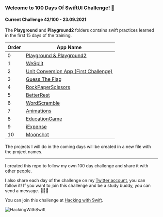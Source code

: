 
### Welcome to 100 Days Of SwiftUI Challenge! 🚀
#### Current Challenge 42/100 - 23.09.2021

The **Playground** and **Playground2** folders contains swift practices learned in the first 15 days of the training.

|Order|App Name  |
|--|--|
|0 |[Playground & Playground2](https://github.com/mavideniz/100DaysOfSwiftUI/tree/main/Playgrounds) |
|1  |[WeSplit](https://github.com/mavideniz/100DaysOfSwiftUI/tree/main/WeSplit)  |
|2  |[Unit Conversion App (First Challenge)](https://github.com/mavideniz/100DaysOfSwiftUI/tree/main/UnitConversion)  |
|3  |[Guess The Flag](https://github.com/mavideniz/100DaysOfSwiftUI/tree/main/GuessTheFlag)  |
|4  |[RockPaperScissors](https://github.com/mavideniz/100DaysOfSwiftUI/tree/main/RockPaperScissorsGame)  |
|5  |[BetterRest](https://github.com/mavideniz/100DaysOfSwiftUI/tree/main/BetterRest)  |
|6  |[WordScramble](https://github.com/mavideniz/100DaysOfSwiftUI/tree/main/WordScramble)  |
|7  |[Animations](https://github.com/mavideniz/100DaysOfSwiftUI/tree/main/Animations)  |
|8  |[EducationGame](https://github.com/mavideniz/100DaysOfSwiftUI/tree/main/EducationGame)  |
|9  |[iExpense](https://github.com/mavideniz/100DaysOfSwiftUI/tree/main/iExpense)  |
|10  |[Moonshot](https://github.com/mavideniz/100DaysOfSwiftUI/tree/main/Moonshot)  |





The projects I will do in the coming days will be created in a new file with the project names.

---
I created this repo to follow my own 100 day challenge and share it with other people.

I also share each day of the challenge on my [Twitter account](https://twitter.com/dogancna), you can follow it! If you want to join this challenge and be a study buddy, you can send a message. 🙋🏼‍♂️

You can join this challenge at [Hacking with Swift](https://www.hackingwithswift.com/100/swiftui).

![HackingWithSwift](https://i.ytimg.com/vi/AWZzEGwkenQ/maxresdefault.jpg)
